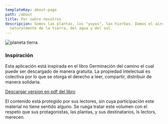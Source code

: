 ```yaml
---
templateKey: about-page
path: /about
title: Por sobre nosotros
descripcion: Somos las plantas, los "yuyos", las hierbas. Damos el aire, vivimos
  naturalmente de la tierra, del agua y del sol.
---
```

![planeta tierra](/img/the-new-york-public-library-yeauzezu6xo-unsplash.jpg "planeta tierra")

### Inspiración

Esta aplicación está inspirada en el libro Germinación del camino el cual puede ser descargado de manera gratuita. La propiedad intelectual es colectiva por lo que se otorga el derecho a leer, compartir, distribuir de manera solidaria.

[Descargar version en pdf del libro](https://issuu.com/juan3109/docs/adriana_marcus_-_germinaci__n_del_c)

El contenido está protegido por sus lectores, sin cuya participación este material no tiene sentido alguno. Se ruega tratar este volumen con el respeto que sus protagonistas, las plantas, y sus destinatarios, ls lectors, merecen.